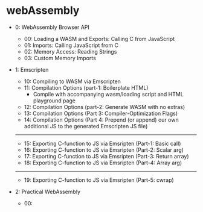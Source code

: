 # webAssembly

* 0: WebAssembly Browser API
    * 00: Loading a WASM and Exports: Calling C from JavaScript
    * 01: Imports: Calling JavaScript from C
    * 02: Memory Access: Reading Strings
    * 03: Custom Memory Imports
    

* 1: Emscripten
    * 10: Compiling to WASM via Emscripten
    * 11: Compilation Options (part-1: Boilerplate HTML)
        * Compile with accompanying wasm/loading script and HTML playground page
    * 12: Compilation Options (part-2: Generate WASM with no extras)
    * 13: Compilation Options (Part 3: Compiler-Optimization Flags)
    * 14: Compilation Options (Part 4: Prepend (or append) our own additional JS to the generated Emscripten JS file)
    
    ******************************************
    * 15: Exporting C-function to JS via Emsripten (Part-1: Basic call)
    * 16: Exporting C-function to JS via Emsripten (Part-2: Scalar arg)
    * 17: Exporting C-function to JS via Emsripten (Part-3: Return array)
    * 18: Exporting C-function to JS via Emsripten (Part-4: Array arg)
    ******************************************
    * 19: Exporting C-function to JS via Emsripten (Part-5: cwrap)

* 2: Practical WebAssembly
    * 00: 